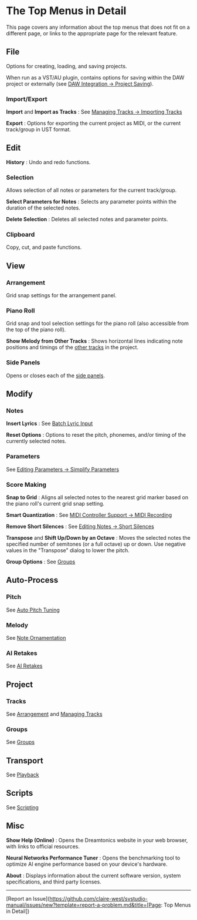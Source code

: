 # The Top Menus in Detail

This page covers any information about the top menus that does not fit on a different page, or links to the appropriate page for the relevant feature.

## File
Options for creating, loading, and saving projects.

When run as a VST/AU plugin, contains options for saving within the DAW project or externally (see [DAW Integration → Project Saving](../daw-integration/plugin.md#project-saving)).

### Import/Export

**Import** and **Import as Tracks**
: See [Managing Tracks → Importing Tracks](../quickstart/managing-tracks.md#importing-tracks)

**Export**
: Options for exporting the current project as MIDI, or the current track/group in UST format.

## Edit
**History**
: Undo and redo functions.

### Selection
Allows selection of all notes or parameters for the current track/group.

**Select Parameters for Notes**
: Selects any parameter points within the duration of the selected notes.

**Delete Selection**
: Deletes all selected notes and parameter points.

### Clipboard
Copy, cut, and paste functions.

## View

### Arrangement
Grid snap settings for the arrangement panel.

### Piano Roll
Grid snap and tool selection settings for the piano roll (also accessible from the top of the piano roll).

**Show Melody from Other Tracks**
: Shows horizontal lines indicating note positions and timings of the [other tracks](../quickstart/managing-tracks.md#creating-tracks) in the project.

### Side Panels
Opens or closes each of the [side panels](../workspace/side-panels.md).

## Modify

### Notes

**Insert Lyrics**
: See [Batch Lyric Input](batch-lyrics.md)

**Reset Options**
: Options to reset the pitch, phonemes, and/or timing of the currently selected notes.

### Parameters
See [Editing Parameters → Simplify Parameters](../parameters/editing-parameters.md#simplify-parameters)

### Score Making
**Snap to Grid**
: Aligns all selected notes to the nearest grid marker based on the piano roll's current grid snap setting.

**Smart Quantization**
: See [MIDI Controller Support → MIDI Recording](midi-controller.md#midi-recording)

**Remove Short Silences**
: See [Editing Notes → Short Silences](../quickstart/editing-notes.md#short-silences)

**Transpose** and **Shift Up/Down by an Octave**
: Moves the selected notes the specified number of semitones (or a full octave) up or down. Use negative values in the "Transpose" dialog to lower the pitch.

**Group Options**
: See [Groups](groups.md)

## Auto-Process

### Pitch
See [Auto Pitch Tuning](../ai-functions/auto-pitch-tuning.md)

### Melody
See [Note Ornamentation](note-ornamentation.md)

### AI Retakes
See [AI Retakes](../ai-functions/ai-retakes.md)

## Project

### Tracks
See [Arrangement](../workspace/arrangement.md) and [Managing Tracks](../quickstart/managing-tracks.md)

### Groups
See [Groups](groups.md)

## Transport
See [Playback](../quickstart/playback.md)

## Scripts
See [Scripting](scripting.md)

## Misc
**Show Help (Online)**
: Opens the Dreamtonics website in your web browser, with links to official resources.

**Neural Networks Performance Tuner**
: Opens the benchmarking tool to optimize AI engine performance based on your device's hardware.

**About**
: Displays information about the current software version, system specifications, and third party licenses.

---

[Report an Issue](https://github.com/claire-west/svstudio-manual/issues/new?template=report-a-problem.md&title=[Page: Top Menus in Detail])